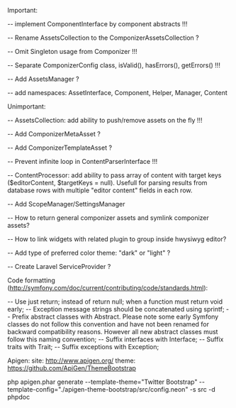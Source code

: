 Important:

-- implement ComponentInterface by component abstracts !!!

-- Rename AssetsCollection to the ComponizerAssetsCollection ?

-- Omit Singleton usage from Componizer !!!

-- Separate ComponizerConfig class, isValid(), hasErrors(), getErrors() !!!

-- Add AssetsManager ?

-- add namespaces: AssetInterface, Component, Helper, Manager, Content

Unimportant:

-- AssetsCollection: add ability to push/remove assets on the fly !!!

-- Add ComponizerMetaAsset ?

-- Add ComponizerTemplateAsset ?

-- Prevent infinite loop in ContentParserInterface !!!

-- ContentProcessor: add ability to pass array of content with target keys ($editorContent, $targetKeys = null).
   Usefull for parsing results from database rows with multiple "editor content" fields in each row.

-- Add ScopeManager/SettingsManager

-- How to return general componizer assets and symlink componizer assets?

-- How to link widgets with related plugin to group inside hwysiwyg editor?

-- Add type of preferred color theme: "dark" or "light"  ?

-- Create Laravel ServiceProvider ?

Code formatting (http://symfony.com/doc/current/contributing/code/standards.html):

-- Use just return; instead of return null; when a function must return void early;
-- Exception message strings should be concatenated using sprintf;
-- Prefix abstract classes with Abstract. Please note some early Symfony classes do not follow this convention and have not been renamed for backward compatibility reasons. However all new abstract classes must follow this naming convention;
-- Suffix interfaces with Interface;
-- Suffix traits with Trait;
-- Suffix exceptions with Exception;

Apigen:
site: http://www.apigen.org/
theme: https://github.com/ApiGen/ThemeBootstrap

php apigen.phar generate --template-theme="Twitter Bootstrap" --template-config="./apigen-theme-bootstrap/src/config.neon" -s src -d phpdoc


